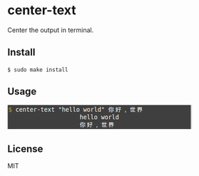 # center-text

Center the output in terminal.

## Install
```
$ sudo make install
```

## Usage
![](./usage.png)

## License
MIT
